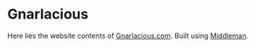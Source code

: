 # Gnarlacious

Here lies the website contents of [Gnarlacious.com](http://gnarlacious.com). Built using [Middleman](https://middlemanapp.com).
